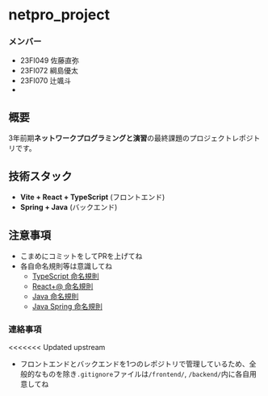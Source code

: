 # netpro_project
### メンバー
- 23FI049 佐藤直弥
- 23FI072 綱島優太
- 23FI070 辻颯斗
- 
## 概要
3年前期**ネットワークプログラミングと演習**の最終課題のプロジェクトレポジトリです。

## 技術スタック
- **Vite + React + TypeScript** (フロントエンド)
- **Spring + Java** (バックエンド)

## 注意事項
- こまめにコミットをしてPRを上げてね
- 各自命名規則等は意識してね
  - [TypeScript 命名規則](https://qiita.com/mistylady/items/21843c01f0b7289a6c83)
  - [React+@ 命名規則](https://note.com/m0t0_taka/n/n059f233429f2)
  - [Java 命名規則](https://qiita.com/rkonno/items/1b30daf83854fecbb814)
  - [Java Spring 命名規則](https://qiita.com/masterpiecehack/items/89bd70a3eacfec9cf166)

### 連絡事項
<<<<<<< Updated upstream
- フロントエンドとバックエンドを1つのレポジトリで管理しているため、全般的なものを除き``.gitignore``ファイルは``/frontend/``, ``/backend/``内に各自用意してね
